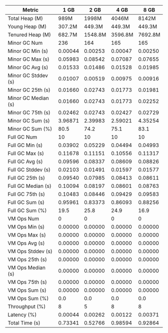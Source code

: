 | Metric | 1 GB | 2 GB | 4 GB | 8 GB |
|------|----|----|----|----|
| Total Heap (M) | 989M | 1998M | 4046M | 8142M |
| Young Heap (M) | 307.2M | 449.3M | 449.3M | 449.3M |
| Tenured Heap (M) | 682.7M | 1548.8M | 3596.8M | 7692.8M |
| Minor GC Num | 236 | 164 | 165 | 165 |
| Minor GC Min (s) | 0.00044 | 0.00253 | 0.00047 | 0.00250 |
| Minor GC Max (s) | 0.05983 | 0.08542 | 0.07087 | 0.07655 |
| Minor GC Avg (s) | 0.01533 | 0.01486 | 0.01528 | 0.01985 |
| Minor GC Stddev (s) | 0.01007 | 0.00519 | 0.00975 | 0.00916 |
| Minor GC 25th (s) | 0.01660 | 0.02743 | 0.01773 | 0.01981 |
| Minor GC Median (s) | 0.01660 | 0.02743 | 0.01773 | 0.02252 |
| Minor GC 75th (s) | 0.02462 | 0.02743 | 0.02427 | 0.02729 |
| Minor GC Sum (s) | 3.96871 | 2.39983 | 2.59021 | 4.35254 |
| Minor GC Sum (%) | 80.5 | 74.2 | 75.1 | 83.1 |
| Full GC Num | 10 | 10 | 10 | 10 |
| Full GC Min (s) | 0.03902 | 0.05229 | 0.04494 | 0.04993 |
| Full GC Max (s) | 0.11678 | 0.11151 | 0.10556 | 0.11317 |
| Full GC Avg (s) | 0.09596 | 0.08337 | 0.08609 | 0.08826 |
| Full GC Stddev (s) | 0.02103 | 0.01491 | 0.01597 | 0.01577 |
| Full GC 25th (s) | 0.09540 | 0.07985 | 0.08413 | 0.08611 |
| Full GC Median (s) | 0.10094 | 0.08197 | 0.08601 | 0.08763 |
| Full GC 75th (s) | 0.10483 | 0.08446 | 0.09429 | 0.09583 |
| Full GC Sum (s) | 0.95961 | 0.83373 | 0.86093 | 0.88256 |
| Full GC Sum (%) | 19.5 | 25.8 | 24.9 | 16.9 |
| VM Ops Num | 0 | 0 | 0 | 0 |
| VM Ops Min (s) | 0.00000 | 0.00000 | 0.00000 | 0.00000 |
| VM Ops Max (s) | 0.00000 | 0.00000 | 0.00000 | 0.00000 |
| VM Ops Avg (s) | 0.00000 | 0.00000 | 0.00000 | 0.00000 |
| VM Ops Stddev (s) | 0.00000 | 0.00000 | 0.00000 | 0.00000 |
| VM Ops 25th (s) | 0.00000 | 0.00000 | 0.00000 | 0.00000 |
| VM Ops Median (s) | 0.00000 | 0.00000 | 0.00000 | 0.00000 |
| VM Ops 75th (s) | 0.00000 | 0.00000 | 0.00000 | 0.00000 |
| VM Ops Sum (s) | 0.00000 | 0.00000 | 0.00000 | 0.00000 |
| VM Ops Sum (%) | 0.0 | 0.0 | 0.0 | 0.0 |
| Throughput (%) | 8 | 5 | 8 | 8 |
| Latency (%) | 0.00044 | 0.00262 | 0.00122 | 0.00371 |
| Total Time (s) | 0.73341 | 0.52766 | 0.98594 | 0.92864 |
